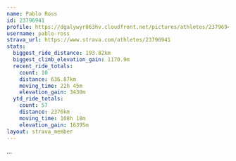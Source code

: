 ```yaml
---
name: Pablo Ross
id: 23796941
profile: https://dgalywyr863hv.cloudfront.net/pictures/athletes/23796941/14615399/1/large.jpg
username: pablo-ross
strava_url: https://www.strava.com/athletes/23796941
stats:
  biggest_ride_distance: 193.82km
  biggest_climb_elevation_gain: 1170.9m
  recent_ride_totals:
    count: 10
    distance: 636.87km
    moving_time: 22h 45m
    elevation_gain: 3430m
  ytd_ride_totals:
    count: 57
    distance: 2376km
    moving_time: 108h 18m
    elevation_gain: 16395m
layout: strava_member
--- 
```

...
